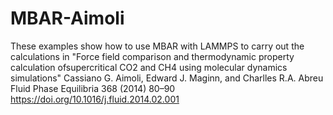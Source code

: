 # MBAR-Aimoli
These examples show how to use MBAR with LAMMPS to carry out the calculations in 
"Force field comparison and thermodynamic property calculation ofsupercritical CO2 and CH4
using molecular dynamics simulations"
Cassiano G. Aimoli, Edward J. Maginn, and Charlles R.A. Abreu
Fluid Phase Equilibria 368 (2014) 80–90
https://doi.org/10.1016/j.fluid.2014.02.001

